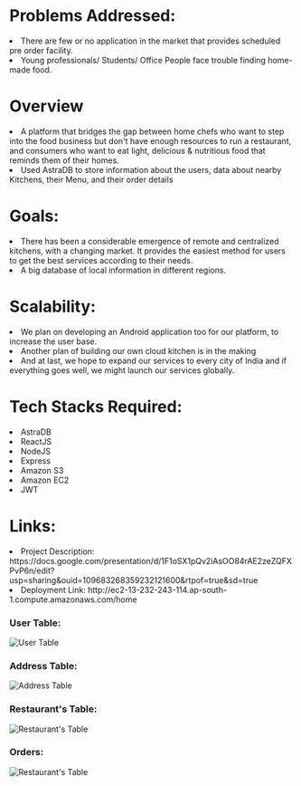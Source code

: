 <h1>Problems Addressed:</h1>
   <li>There are few or no application in the market that provides scheduled pre order facility.</li>
   <li>Young professionals/ Students/ Office People face trouble finding home-made food.</li>
<h1>Overview</h1>
   <li>A platform that bridges the gap between home chefs who want to step into the food business but don't have enough resources to run a restaurant, and consumers who want to eat light, delicious & nutritious food that reminds them of their homes.</li>   
   <li>Used AstraDB to store information about the users, data about nearby Kitchens, their Menu, and their order details</li>
<h1>Goals:</h1>
   <li>There has been a considerable emergence of remote and centralized kitchens, with a changing market. It provides the easiest method for users to get the best services according to their needs.</li>
   <li>A big database of local information in different regions.</li>
<h1>Scalability:</h1>
   <li>We plan on developing an Android application too for our platform, to increase the user base.</li>
   <li>Another plan of building our own cloud kitchen is in the making</li>
   <li>And at last, we hope to expand our services to every city of India and if everything goes well, we might launch our services globally.</li>
<h1>Tech Stacks Required:</h1>

<li>AstraDB</li>
<li>ReactJS</li>
<li>NodeJS</li>
<li>Express</li>
<li>Amazon S3</li>
<li>Amazon EC2</li>
<li>JWT</li>
<h1>Links:</h1>
<li>Project Description: https://docs.google.com/presentation/d/1F1oSX1pQv2iAsOO84rAE2zeZQFXPvP6n/edit?usp=sharing&ouid=109683268359232121600&rtpof=true&sd=true
</li>
<li>Deployment Link: http://ec2-13-232-243-114.ap-south-1.compute.amazonaws.com/home</li>
<h3>User Table:</h3>
<img src = "https://user-images.githubusercontent.com/62637676/132109110-e2c09ba9-b823-4ed7-8b80-8d5aaacd3a4e.jpeg" alt= "User Table">
<h3>Address Table:</h3>
<img src = "https://user-images.githubusercontent.com/62637676/132109135-7e5cabbb-7a30-4e05-8398-fb9f71d846aa.jpeg" alt = "Address Table">
<h3>Restaurant's Table:</h3>
<img src = "https://user-images.githubusercontent.com/62637676/132109140-c1e1139d-9dc6-4e69-be95-ccbc76d965bf.jpeg" alt = "Restaurant's Table">
<h3>Orders:</h3>
<img src = "https://user-images.githubusercontent.com/62637676/132109348-479487ca-c871-4825-8d0a-de4cce737639.jpeg" alt = "Restaurant's Table">
